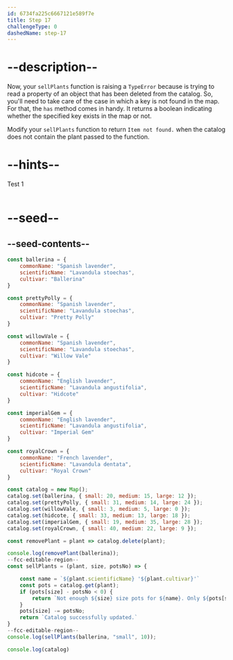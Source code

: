 ```yaml
---
id: 6734fa225c6667121e589f7e
title: Step 17
challengeType: 0
dashedName: step-17
---
```


# --description--

Now, your `sellPlants` function is raising a `TypeError` because is trying to read a property of an object that has been deleted from the catalog. So, you'll need to take care of the case in which a key is not found in the map. For that, the `has` method comes in handy. It returns a boolean indicating whether the specified key exists in the map or not.

Modify your `sellPlants` function to return `Item not found.` when the catalog does not contain the plant passed to the function.

# --hints--

Test 1

```js

```

# --seed--

## --seed-contents--

```js
const ballerina = {
    commonName: "Spanish lavender",
    scientificName: "Lavandula stoechas",
    cultivar: "Ballerina"
}

const prettyPolly = {
    commonName: "Spanish lavender",
    scientificName: "Lavandula stoechas",
    cultivar: "Pretty Polly"
}

const willowVale = {
    commonName: "Spanish lavender",
    scientificName: "Lavandula stoechas",
    cultivar: "Willow Vale"
}

const hidcote = {
    commonName: "English lavender",
    scientificName: "Lavandula angustifolia",
    cultivar: "Hidcote"
}

const imperialGem = {
    commonName: "English lavender",
    scientificName: "Lavandula angustifolia",
    cultivar: "Imperial Gem"
}

const royalCrown = {
    commonName: "French lavender",
    scientificName: "Lavandula dentata",
    cultivar: "Royal Crown"
}

const catalog = new Map();
catalog.set(ballerina, { small: 20, medium: 15, large: 12 });
catalog.set(prettyPolly, { small: 31, medium: 14, large: 24 });
catalog.set(willowVale, { small: 3, medium: 5, large: 0 });
catalog.set(hidcote, { small: 33, medium: 13, large: 18 });
catalog.set(imperialGem, { small: 19, medium: 35, large: 28 });
catalog.set(royalCrown, { small: 40, medium: 22, large: 9 });

const removePlant = plant => catalog.delete(plant);

console.log(removePlant(ballerina));
--fcc-editable-region--
const sellPlants = (plant, size, potsNo) => {

    const name = `${plant.scientificName} '${plant.cultivar}'`
    const pots = catalog.get(plant);
    if (pots[size] - potsNo < 0) {
        return `Not enough ${size} size pots for ${name}. Only ${pots[size]} left.`
    }
    pots[size] -= potsNo;
    return `Catalog successfully updated.`
}
--fcc-editable-region--
console.log(sellPlants(ballerina, "small", 10));

console.log(catalog)
```
